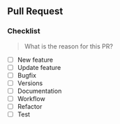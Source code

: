 ## Pull Request

### Checklist

> What is the reason for this PR?

- [ ] New feature
- [ ] Update feature
- [ ] Bugfix
- [ ] Versions
- [ ] Documentation
- [ ] Workflow
- [ ] Refactor
- [ ] Test
